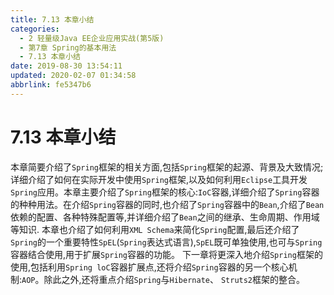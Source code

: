 ```yaml
---
title: 7.13 本章小结
categories: 
  - 2 轻量级Java EE企业应用实战(第5版)
  - 第7章 Spring的基本用法
  - 7.13 本章小结
date: 2019-08-30 13:54:11
updated: 2020-02-07 01:34:58
abbrlink: fe5347b6
---
```

# 7.13 本章小结 #
本章简要介绍了`Spring`框架的相关方面,包括`Spring`框架的起源、背景及大致情况;详细介绍了如何在实际开发中使用`Spring`框架,以及如何利用`Eclipse`工具开发`Spring`应用。本章主要介绍了`Spring`框架的核心:`IoC`容器,详细介绍了`Spring`容器的种种用法。在介绍`Spring`容器的同时,也介绍了`Spring`容器中的`Bean`,介绍了`Bean`依赖的配置、各种特殊配置等,并详细介绍了`Bean`之间的继承、生命周期、作用域等知识.
本章也介绍了如何利用`XML Schema`来简化`Spring`配置,最后还介绍了`Spring`的一个重要特性`SpEL`(`Spring`表达式语言),`SpEL`既可单独使用,也可与`Spring`容器结合使用,用于扩展`Spring`容器的功能。
下一章将更深入地介绍`Spring`框架的使用,包括利用`Spring loC`容器扩展点,还将介绍`Spring`容器的另一个核心机制:`AOP`。除此之外,还将重点介绍`Spring`与`Hibernate`、 `Struts2`框架的整合。


